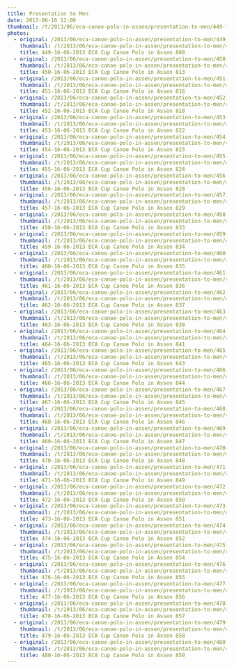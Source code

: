 ```yaml
---
title: Presentation to Men
date: 2013-06-16 12:00
thumbnail: /t/2013/06/eca-canoe-polo-in-assen/presentation-to-men/449-16-06-2013-eca-cup-canoe-polo-in-assen-808.jpg
photos:
  - original: /2013/06/eca-canoe-polo-in-assen/presentation-to-men/449-16-06-2013-eca-cup-canoe-polo-in-assen-808.jpg
    thumbnail: /t/2013/06/eca-canoe-polo-in-assen/presentation-to-men/449-16-06-2013-eca-cup-canoe-polo-in-assen-808.jpg
    title: 449-16-06-2013 ECA Cup Canoe Polo in Assen 808
  - original: /2013/06/eca-canoe-polo-in-assen/presentation-to-men/450-16-06-2013-eca-cup-canoe-polo-in-assen-813.jpg
    thumbnail: /t/2013/06/eca-canoe-polo-in-assen/presentation-to-men/450-16-06-2013-eca-cup-canoe-polo-in-assen-813.jpg
    title: 450-16-06-2013 ECA Cup Canoe Polo in Assen 813
  - original: /2013/06/eca-canoe-polo-in-assen/presentation-to-men/451-16-06-2013-eca-cup-canoe-polo-in-assen-816.jpg
    thumbnail: /t/2013/06/eca-canoe-polo-in-assen/presentation-to-men/451-16-06-2013-eca-cup-canoe-polo-in-assen-816.jpg
    title: 451-16-06-2013 ECA Cup Canoe Polo in Assen 816
  - original: /2013/06/eca-canoe-polo-in-assen/presentation-to-men/452-16-06-2013-eca-cup-canoe-polo-in-assen-818.jpg
    thumbnail: /t/2013/06/eca-canoe-polo-in-assen/presentation-to-men/452-16-06-2013-eca-cup-canoe-polo-in-assen-818.jpg
    title: 452-16-06-2013 ECA Cup Canoe Polo in Assen 818
  - original: /2013/06/eca-canoe-polo-in-assen/presentation-to-men/453-16-06-2013-eca-cup-canoe-polo-in-assen-822.jpg
    thumbnail: /t/2013/06/eca-canoe-polo-in-assen/presentation-to-men/453-16-06-2013-eca-cup-canoe-polo-in-assen-822.jpg
    title: 453-16-06-2013 ECA Cup Canoe Polo in Assen 822
  - original: /2013/06/eca-canoe-polo-in-assen/presentation-to-men/454-16-06-2013-eca-cup-canoe-polo-in-assen-823.jpg
    thumbnail: /t/2013/06/eca-canoe-polo-in-assen/presentation-to-men/454-16-06-2013-eca-cup-canoe-polo-in-assen-823.jpg
    title: 454-16-06-2013 ECA Cup Canoe Polo in Assen 823
  - original: /2013/06/eca-canoe-polo-in-assen/presentation-to-men/455-16-06-2013-eca-cup-canoe-polo-in-assen-824.jpg
    thumbnail: /t/2013/06/eca-canoe-polo-in-assen/presentation-to-men/455-16-06-2013-eca-cup-canoe-polo-in-assen-824.jpg
    title: 455-16-06-2013 ECA Cup Canoe Polo in Assen 824
  - original: /2013/06/eca-canoe-polo-in-assen/presentation-to-men/456-16-06-2013-eca-cup-canoe-polo-in-assen-828.jpg
    thumbnail: /t/2013/06/eca-canoe-polo-in-assen/presentation-to-men/456-16-06-2013-eca-cup-canoe-polo-in-assen-828.jpg
    title: 456-16-06-2013 ECA Cup Canoe Polo in Assen 828
  - original: /2013/06/eca-canoe-polo-in-assen/presentation-to-men/457-16-06-2013-eca-cup-canoe-polo-in-assen-829.jpg
    thumbnail: /t/2013/06/eca-canoe-polo-in-assen/presentation-to-men/457-16-06-2013-eca-cup-canoe-polo-in-assen-829.jpg
    title: 457-16-06-2013 ECA Cup Canoe Polo in Assen 829
  - original: /2013/06/eca-canoe-polo-in-assen/presentation-to-men/458-16-06-2013-eca-cup-canoe-polo-in-assen-833.jpg
    thumbnail: /t/2013/06/eca-canoe-polo-in-assen/presentation-to-men/458-16-06-2013-eca-cup-canoe-polo-in-assen-833.jpg
    title: 458-16-06-2013 ECA Cup Canoe Polo in Assen 833
  - original: /2013/06/eca-canoe-polo-in-assen/presentation-to-men/459-16-06-2013-eca-cup-canoe-polo-in-assen-834.jpg
    thumbnail: /t/2013/06/eca-canoe-polo-in-assen/presentation-to-men/459-16-06-2013-eca-cup-canoe-polo-in-assen-834.jpg
    title: 459-16-06-2013 ECA Cup Canoe Polo in Assen 834
  - original: /2013/06/eca-canoe-polo-in-assen/presentation-to-men/460-16-06-2013-eca-cup-canoe-polo-in-assen-835.jpg
    thumbnail: /t/2013/06/eca-canoe-polo-in-assen/presentation-to-men/460-16-06-2013-eca-cup-canoe-polo-in-assen-835.jpg
    title: 460-16-06-2013 ECA Cup Canoe Polo in Assen 835
  - original: /2013/06/eca-canoe-polo-in-assen/presentation-to-men/461-16-06-2013-eca-cup-canoe-polo-in-assen-836.jpg
    thumbnail: /t/2013/06/eca-canoe-polo-in-assen/presentation-to-men/461-16-06-2013-eca-cup-canoe-polo-in-assen-836.jpg
    title: 461-16-06-2013 ECA Cup Canoe Polo in Assen 836
  - original: /2013/06/eca-canoe-polo-in-assen/presentation-to-men/462-16-06-2013-eca-cup-canoe-polo-in-assen-837.jpg
    thumbnail: /t/2013/06/eca-canoe-polo-in-assen/presentation-to-men/462-16-06-2013-eca-cup-canoe-polo-in-assen-837.jpg
    title: 462-16-06-2013 ECA Cup Canoe Polo in Assen 837
  - original: /2013/06/eca-canoe-polo-in-assen/presentation-to-men/463-16-06-2013-eca-cup-canoe-polo-in-assen-838.jpg
    thumbnail: /t/2013/06/eca-canoe-polo-in-assen/presentation-to-men/463-16-06-2013-eca-cup-canoe-polo-in-assen-838.jpg
    title: 463-16-06-2013 ECA Cup Canoe Polo in Assen 838
  - original: /2013/06/eca-canoe-polo-in-assen/presentation-to-men/464-16-06-2013-eca-cup-canoe-polo-in-assen-841.jpg
    thumbnail: /t/2013/06/eca-canoe-polo-in-assen/presentation-to-men/464-16-06-2013-eca-cup-canoe-polo-in-assen-841.jpg
    title: 464-16-06-2013 ECA Cup Canoe Polo in Assen 841
  - original: /2013/06/eca-canoe-polo-in-assen/presentation-to-men/465-16-06-2013-eca-cup-canoe-polo-in-assen-843.jpg
    thumbnail: /t/2013/06/eca-canoe-polo-in-assen/presentation-to-men/465-16-06-2013-eca-cup-canoe-polo-in-assen-843.jpg
    title: 465-16-06-2013 ECA Cup Canoe Polo in Assen 843
  - original: /2013/06/eca-canoe-polo-in-assen/presentation-to-men/466-16-06-2013-eca-cup-canoe-polo-in-assen-844.jpg
    thumbnail: /t/2013/06/eca-canoe-polo-in-assen/presentation-to-men/466-16-06-2013-eca-cup-canoe-polo-in-assen-844.jpg
    title: 466-16-06-2013 ECA Cup Canoe Polo in Assen 844
  - original: /2013/06/eca-canoe-polo-in-assen/presentation-to-men/467-16-06-2013-eca-cup-canoe-polo-in-assen-845.jpg
    thumbnail: /t/2013/06/eca-canoe-polo-in-assen/presentation-to-men/467-16-06-2013-eca-cup-canoe-polo-in-assen-845.jpg
    title: 467-16-06-2013 ECA Cup Canoe Polo in Assen 845
  - original: /2013/06/eca-canoe-polo-in-assen/presentation-to-men/468-16-06-2013-eca-cup-canoe-polo-in-assen-846.jpg
    thumbnail: /t/2013/06/eca-canoe-polo-in-assen/presentation-to-men/468-16-06-2013-eca-cup-canoe-polo-in-assen-846.jpg
    title: 468-16-06-2013 ECA Cup Canoe Polo in Assen 846
  - original: /2013/06/eca-canoe-polo-in-assen/presentation-to-men/469-16-06-2013-eca-cup-canoe-polo-in-assen-847.jpg
    thumbnail: /t/2013/06/eca-canoe-polo-in-assen/presentation-to-men/469-16-06-2013-eca-cup-canoe-polo-in-assen-847.jpg
    title: 469-16-06-2013 ECA Cup Canoe Polo in Assen 847
  - original: /2013/06/eca-canoe-polo-in-assen/presentation-to-men/470-16-06-2013-eca-cup-canoe-polo-in-assen-848.jpg
    thumbnail: /t/2013/06/eca-canoe-polo-in-assen/presentation-to-men/470-16-06-2013-eca-cup-canoe-polo-in-assen-848.jpg
    title: 470-16-06-2013 ECA Cup Canoe Polo in Assen 848
  - original: /2013/06/eca-canoe-polo-in-assen/presentation-to-men/471-16-06-2013-eca-cup-canoe-polo-in-assen-849.jpg
    thumbnail: /t/2013/06/eca-canoe-polo-in-assen/presentation-to-men/471-16-06-2013-eca-cup-canoe-polo-in-assen-849.jpg
    title: 471-16-06-2013 ECA Cup Canoe Polo in Assen 849
  - original: /2013/06/eca-canoe-polo-in-assen/presentation-to-men/472-16-06-2013-eca-cup-canoe-polo-in-assen-850.jpg
    thumbnail: /t/2013/06/eca-canoe-polo-in-assen/presentation-to-men/472-16-06-2013-eca-cup-canoe-polo-in-assen-850.jpg
    title: 472-16-06-2013 ECA Cup Canoe Polo in Assen 850
  - original: /2013/06/eca-canoe-polo-in-assen/presentation-to-men/473-16-06-2013-eca-cup-canoe-polo-in-assen-851.jpg
    thumbnail: /t/2013/06/eca-canoe-polo-in-assen/presentation-to-men/473-16-06-2013-eca-cup-canoe-polo-in-assen-851.jpg
    title: 473-16-06-2013 ECA Cup Canoe Polo in Assen 851
  - original: /2013/06/eca-canoe-polo-in-assen/presentation-to-men/474-16-06-2013-eca-cup-canoe-polo-in-assen-852.jpg
    thumbnail: /t/2013/06/eca-canoe-polo-in-assen/presentation-to-men/474-16-06-2013-eca-cup-canoe-polo-in-assen-852.jpg
    title: 474-16-06-2013 ECA Cup Canoe Polo in Assen 852
  - original: /2013/06/eca-canoe-polo-in-assen/presentation-to-men/475-16-06-2013-eca-cup-canoe-polo-in-assen-854.jpg
    thumbnail: /t/2013/06/eca-canoe-polo-in-assen/presentation-to-men/475-16-06-2013-eca-cup-canoe-polo-in-assen-854.jpg
    title: 475-16-06-2013 ECA Cup Canoe Polo in Assen 854
  - original: /2013/06/eca-canoe-polo-in-assen/presentation-to-men/476-16-06-2013-eca-cup-canoe-polo-in-assen-855.jpg
    thumbnail: /t/2013/06/eca-canoe-polo-in-assen/presentation-to-men/476-16-06-2013-eca-cup-canoe-polo-in-assen-855.jpg
    title: 476-16-06-2013 ECA Cup Canoe Polo in Assen 855
  - original: /2013/06/eca-canoe-polo-in-assen/presentation-to-men/477-16-06-2013-eca-cup-canoe-polo-in-assen-856.jpg
    thumbnail: /t/2013/06/eca-canoe-polo-in-assen/presentation-to-men/477-16-06-2013-eca-cup-canoe-polo-in-assen-856.jpg
    title: 477-16-06-2013 ECA Cup Canoe Polo in Assen 856
  - original: /2013/06/eca-canoe-polo-in-assen/presentation-to-men/478-16-06-2013-eca-cup-canoe-polo-in-assen-857.jpg
    thumbnail: /t/2013/06/eca-canoe-polo-in-assen/presentation-to-men/478-16-06-2013-eca-cup-canoe-polo-in-assen-857.jpg
    title: 478-16-06-2013 ECA Cup Canoe Polo in Assen 857
  - original: /2013/06/eca-canoe-polo-in-assen/presentation-to-men/479-16-06-2013-eca-cup-canoe-polo-in-assen-858.jpg
    thumbnail: /t/2013/06/eca-canoe-polo-in-assen/presentation-to-men/479-16-06-2013-eca-cup-canoe-polo-in-assen-858.jpg
    title: 479-16-06-2013 ECA Cup Canoe Polo in Assen 858
  - original: /2013/06/eca-canoe-polo-in-assen/presentation-to-men/480-16-06-2013-eca-cup-canoe-polo-in-assen-859.jpg
    thumbnail: /t/2013/06/eca-canoe-polo-in-assen/presentation-to-men/480-16-06-2013-eca-cup-canoe-polo-in-assen-859.jpg
    title: 480-16-06-2013 ECA Cup Canoe Polo in Assen 859
---
```

